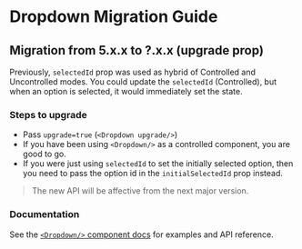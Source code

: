 # Dropdown Migration Guide

## Migration from 5.x.x to ?.x.x (upgrade prop)

Previously, `selectedId` prop was used as hybrid of Controlled and Uncontrolled modes.
You could update the `selectedId` (Controlled), but when an option is selected, it would immediately set the state.

### Steps to upgrade

- Pass `upgrade=true` (`<Dropdown upgrade/>`)
- If you have been using `<Dropdown/>` as a controlled component, you are good to go.
- If you were just using `selectedId` to set the initially selected option, then you need to pass the option id in the `initialSelectedId` prop instead.

> The new API will be affective from the next major version.

### Documentation

See the [`<Dropdown/>` component docs](https://wix-wix-style-react.surge.sh/?selectedKind=Components&selectedStory=Dropdown&full=0&addons=0&stories=1&panelRight=0) for examples and API reference.